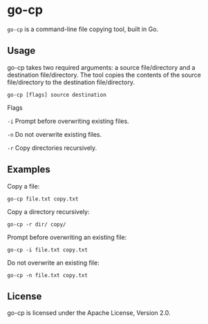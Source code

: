 # go-cp
`go-cp` is a command-line file copying tool, built in Go.

## Usage
go-cp takes two required arguments: a source file/directory and a destination file/directory. The tool copies the contents of the source file/directory to the destination file/directory.

`go-cp [flags] source destination`

Flags

`-i` Prompt before overwriting existing files.

`-n` Do not overwrite existing files.

`-r` Copy directories recursively.

## Examples
Copy a file:

`go-cp file.txt copy.txt`

Copy a directory recursively:

`go-cp -r dir/ copy/`

Prompt before overwriting an existing file:

`go-cp -i file.txt copy.txt`

Do not overwrite an existing file:

`go-cp -n file.txt copy.txt`

## License
go-cp is licensed under the Apache License, Version 2.0.